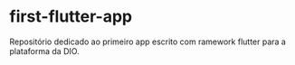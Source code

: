 # first-flutter-app
Repositório dedicado ao primeiro app escrito com ramework flutter para a plataforma da DIO.

